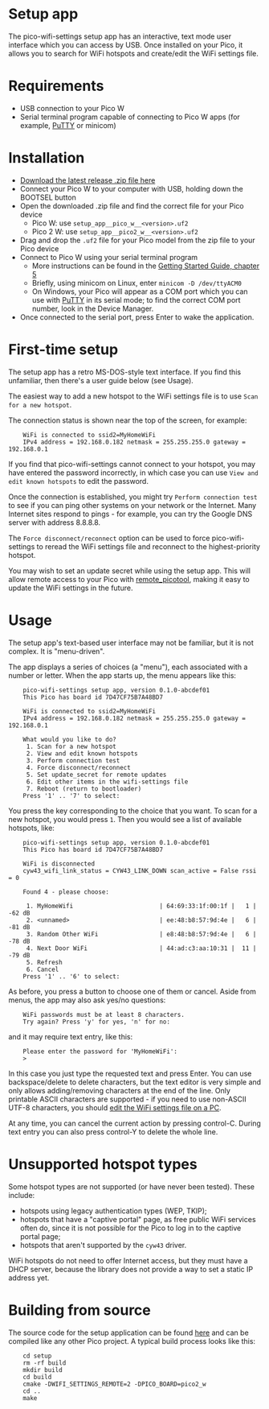 # Setup app

The pico-wifi-settings setup app has an interactive, text mode user
interface which you can access by USB. Once installed on your Pico,
it allows you to search for WiFi hotspots and create/edit
the WiFi settings file.

# Requirements

 - USB connection to your Pico W
 - Serial terminal program capable of connecting to Pico W apps
   (for example, [PuTTY](https://www.chiark.greenend.org.uk/~sgtatham/putty/latest.html)
   or minicom)
 
# Installation

 - [Download the latest release .zip file here](https://github.com/jwhitham/pico-wifi-settings/releases)
 - Connect your Pico W to your computer with USB, holding down the BOOTSEL button
 - Open the downloaded .zip file and find the correct file for your Pico device
   - Pico W: use `setup_app__pico_w__<version>.uf2`
   - Pico 2 W: use `setup_app__pico2_w__<version>.uf2`
 - Drag and drop the `.uf2` file for your Pico model from the zip file to your Pico device
 - Connect to Pico W using your serial terminal program
   - More instructions can be found in the [Getting Started Guide, chapter 5](https://datasheets.raspberrypi.com/pico/getting-started-with-pico.pdf)
   - Briefly, using minicom on Linux, enter `minicom -D /dev/ttyACM0`
   - On Windows, your Pico will appear as a COM port which you can use
     with [PuTTY](https://www.chiark.greenend.org.uk/~sgtatham/putty/latest.html) in its
     serial mode; to find the correct COM port number, look in the Device Manager.
 - Once connected to the serial port, press Enter to wake the application.

# First-time setup

The setup app has a retro MS-DOS-style text interface. If you find this unfamiliar,
then there's a user guide below (see Usage).

The easiest way to add a new hotspot to the WiFi settings file is to use
`Scan for a new hotspot`.

The connection status is shown near the top of the screen, for example:
```
    WiFi is connected to ssid2=MyHomeWiFi
    IPv4 address = 192.168.0.182 netmask = 255.255.255.0 gateway = 192.168.0.1
```
If you find that pico-wifi-settings cannot connect to your hotspot, you may have entered the
password incorrectly, in which case you can use `View and edit known hotspots`
to edit the password.

Once the connection is established, you might try `Perform connection test`
to see if you can ping other systems on your network or the Internet. Many
Internet sites respond to pings - for example, you can try the Google DNS server
with address 8.8.8.8.

The `Force disconnect/reconnect` option can be used to force pico-wifi-settings
to reread the WiFi settings file and reconnect to the highest-priority hotspot.

You may wish to set an update secret while using the setup app. This will allow
remote access to your Pico with [remote\_picotool](REMOTE.md), making it easy to
update the WiFi settings in the future.

# Usage

The setup app's text-based user interface may not be familiar, but it is not complex.
It is "menu-driven".

The app displays a series of choices (a "menu"), each associated with a number or letter.
When the app starts up, the menu appears like this:
```
    pico-wifi-settings setup app, version 0.1.0-abcdef01
    This Pico has board id 7D47CF75B7A48BD7

    WiFi is connected to ssid2=MyHomeWiFi
    IPv4 address = 192.168.0.182 netmask = 255.255.255.0 gateway = 192.168.0.1

    What would you like to do?
     1. Scan for a new hotspot
     2. View and edit known hotspots
     3. Perform connection test
     4. Force disconnect/reconnect
     5. Set update_secret for remote updates
     6. Edit other items in the wifi-settings file
     7. Reboot (return to bootloader)
    Press '1' .. '7' to select:
```
You press the key corresponding to the choice that you want. To scan for a new hotspot,
you would press `1`. Then you would see a list of available hotspots, like:
```
    pico-wifi-settings setup app, version 0.1.0-abcdef01
    This Pico has board id 7D47CF75B7A48BD7

    WiFi is disconnected
    cyw43_wifi_link_status = CYW43_LINK_DOWN scan_active = False rssi = 0

    Found 4 - please choose:

     1. MyHomeWifi                        | 64:69:33:1f:00:1f |   1 | -62 dB
     2. <unnamed>                         | ee:48:b8:57:9d:4e |   6 | -81 dB
     3. Random Other WiFi                 | e8:48:b8:57:9d:4e |   6 | -78 dB
     4. Next Door WiFi                    | 44:ad:c3:aa:10:31 |  11 | -79 dB
     5. Refresh
     6. Cancel
    Press '1' .. '6' to select:
```
As before, you press a button to choose one of them or cancel. 
Aside from menus, the app may also ask yes/no questions:
```
    WiFi passwords must be at least 8 characters.
    Try again? Press 'y' for yes, 'n' for no:
```
and it may require text entry, like this:
```
    Please enter the password for 'MyHomeWiFi':
    >
```
In this case you just type the requested text and press Enter. You can use backspace/delete
to delete characters, but the text editor is very simple and only allows adding/removing
characters at the end of the line. Only printable ASCII characters are supported - if you need
to use non-ASCII UTF-8 characters, you should [edit the
WiFi settings file on a PC](SETTINGS_FILE.md).

At any time, you can cancel the current action by pressing control-C. During text entry
you can also press control-Y to delete the whole line.

# Unsupported hotspot types

Some hotspot types are not supported (or have never been tested). These include:

 - hotspots using legacy authentication types (WEP, TKIP);
 - hotspots that have a "captive portal" page, as free public WiFi services often do,
   since it is not possible for the Pico to log in to the captive portal page;
 - hotspots that aren't supported by the `cyw43` driver.

WiFi hotspots do not need to offer Internet access, but they must have a DHCP server,
because the library does not provide a way to set a static IP address yet.

# Building from source

The source code for the setup application can be found [here](../setup) and can
be compiled like any other Pico project. A typical build process looks like this:
```
    cd setup
    rm -rf build
    mkdir build
    cd build
    cmake -DWIFI_SETTINGS_REMOTE=2 -DPICO_BOARD=pico2_w
    cd ..
    make
```
